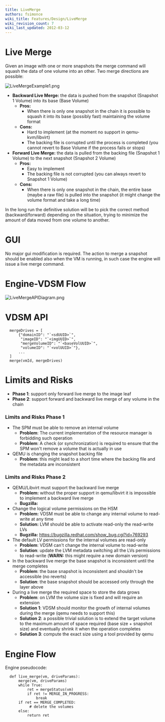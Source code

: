 ```yaml
---
title: LiveMerge
authors: fsimonce
wiki_title: Features/Design/LiveMerge
wiki_revision_count: 7
wiki_last_updated: 2012-03-12
---
```


# Live Merge

Given an image with one or more snapshots the merge command will squash the data of one volume into an other. Two merge directions are possible:

![](LiveMergeExample1.png "LiveMergeExample1.png")

*   **Backward Live Merge:** the data is pushed from the snapshot (Snapshot 1 Volume) into its base (Base Volume)
    -   **Pros:**
        -   When there is only one snapshot in the chain it is possible to squash it into its base (possibly fast) maintaining the volume format
    -   **Cons:**
        -   Hard to implement (at the moment no support in qemu-kvm/libvirt)
        -   The backing file is corrupted until the process is completed (you cannot revert to Base Volume if the process fails or stops)
*   **Forward Live Merge:** the data is pulled from the backing file (Snapshot 1 Volume) to the next snapshot (Snapshot 2 Volume)
    -   **Pros:**
        -   Easy to implement
        -   The backing file is not corrupted (you can always revert to Snapshot 1 Volume)
    -   **Cons:**
        -   When there is only one snapshot in the chain, the entire base (maybe a raw file) is pulled into the snapshot (it might change the volume format and take a long time)

In the long run the definitive solution will be to pick the correct method (backward/forward) depending on the situation, trying to minimize the amount of data moved from one volume to another.

# GUI

No major gui modification is required. The action to merge a snapshot should be enabled also when the VM is running, in such case the engine will issue a live merge command.

# Engine-VDSM Flow

![](LiveMergeAPIDiagram.png "LiveMergeAPIDiagram.png")

# VDSM API

      mergeDrives = [
          {"domainID": "`<sdUUID>`",
           "imageID": "`<imgUUID>`",
           "mergeVolumeID": "`<baseVolUUID>`",
           "volumeID": "`<volUUID>`"},
          ...
      ]
      merge(vmId, mergeDrives)

# Limits and Risks

*   **Phase 1**: support only forward live merge to the image leaf
*   **Phase 2**: support forward and backward live merge of any volume in the chain

### Limits and Risks Phase 1

*   The SPM must be able to remove an internal volume
    -   **Problem**: The current implementation of the resource manager is forbidding such operation
    -   **Problem**: A check (or synchronization) is required to ensure that the SPM won't remove a volume that is actually in use
*   QEMU is changing the snapshot backing file
    -   **Problem**: this might lead to a short time where the backing file and the metadata are inconsistent

### Limits and Risks Phase 2

*   QEMU/Libvirt must support the backward live merge
    -   **Problem:** without the proper support in qemu/libvirt it is impossible to implement a backward live merge
    -   **Bugzilla:**
*   Change the logical volume permissions on the HSM
    -   **Problem:** VDSM must be able to change any internal volume to read-write at any time
    -   **Solution:** LVM should be able to activate read-only the read-write LVs
    -   **Bugzilla:** [<https://bugzilla.redhat.com/show_bug.cgi?id=769293>](https://bugzilla.redhat.com/show_bug.cgi?id=769293)
*   The default LV permissions for the internal volumes are read-only
    -   **Problem**: VDSM can't change the internal volume to read-write
    -   **Solution**: update the LVM metadata switching all the LVs permissions to read-write (**WARN:** this might require a new domain version)
*   In the backward live merge the base snapshot is inconsistent until the merge completes
    -   **Problem**: the base snapshot is inconsistent and shouldn't be accessible (no reverts)
    -   **Solution**: the base snapshot should be accessed only through the layer above
*   During a live merge the required space to store the data grows
    -   **Problem**: on LVM the volume size is fixed and will require an extension
    -   **Solution 1**: VDSM should monitor the growth of internal volumes during the merge (qemu needs to support this)
    -   **Solution 2**: a possible trivial solution is to extend the target volume to the maximum amount of space required (base size + snapshot size) and eventually shrink it when the operation completes
    -   **Solution 3**: compute the exact size using a tool provided by qemu

# Engine Flow

Engine pseudocode:

      def live_merge(vm, driveParams):
          merge(vm, driveParams)
          while True:
              ret = mergeStatus(vm)
              if ret != MERGE_IN_PROGRESS:
                  break
          if ret == MERGE_COMPLETED:
               # delete the volumes
          else:
              return ret
